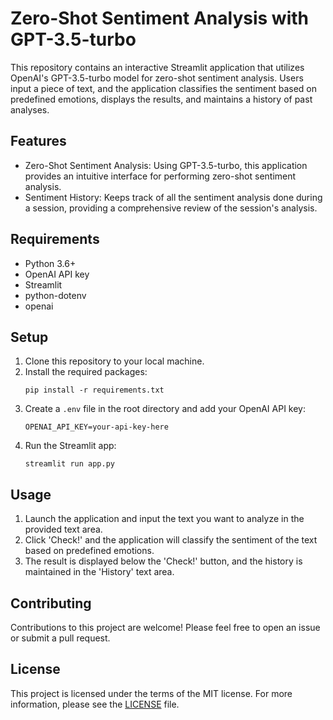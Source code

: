 # Zero-Shot Sentiment Analysis with GPT-3.5-turbo

This repository contains an interactive Streamlit application that utilizes OpenAI's GPT-3.5-turbo model for zero-shot sentiment analysis. Users input a piece of text, and the application classifies the sentiment based on predefined emotions, displays the results, and maintains a history of past analyses.

## Features

- Zero-Shot Sentiment Analysis: Using GPT-3.5-turbo, this application provides an intuitive interface for performing zero-shot sentiment analysis.
- Sentiment History: Keeps track of all the sentiment analysis done during a session, providing a comprehensive review of the session's analysis.

## Requirements

- Python 3.6+
- OpenAI API key
- Streamlit
- python-dotenv
- openai

## Setup

1. Clone this repository to your local machine.
2. Install the required packages:
   ```
   pip install -r requirements.txt
   ```
3. Create a `.env` file in the root directory and add your OpenAI API key:
   ```
   OPENAI_API_KEY=your-api-key-here
   ```
4. Run the Streamlit app:
   ```
   streamlit run app.py
   ```

## Usage

1. Launch the application and input the text you want to analyze in the provided text area.
2. Click 'Check!' and the application will classify the sentiment of the text based on predefined emotions.
3. The result is displayed below the 'Check!' button, and the history is maintained in the 'History' text area.

## Contributing

Contributions to this project are welcome! Please feel free to open an issue or submit a pull request.

## License

This project is licensed under the terms of the MIT license. For more information, please see the [LICENSE](LICENSE) file.
